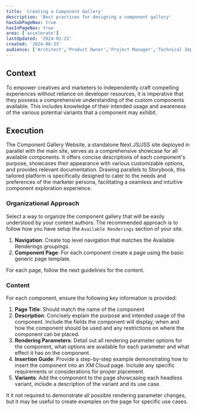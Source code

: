 ```yaml
---
title: 'Creating a Component Gallery'
description: 'Best practices for designing a component gallery'
hasSubPageNav: true
hasInPageNav: true
area: ['accelerate']
lastUpdated: '2024-02-21'
created: '2024-08-23'
audience: ['Architect','Product Owner','Project Manager','Technical Implementer', 'User']
---
```


## Context

To empower creatives and marketers to independently craft compelling experiences without reliance on developer resources, it is imperative that they possess a comprehensive understanding of the custom components available. This includes knowledge of their intended usage and awareness of the various potential variants that a component may exhibit.

## Execution

The Component Gallery Website, a standalone Next.JS/JSS site deployed in parallel with the main site, serves as a comprehensive showcase for all available components. It offers concise descriptions of each component's purpose, showcases their appearance with various customizable options, and provides relevant documentation. Drawing parallels to Storybook, this tailored platform is specifically designed to cater to the needs and preferences of the marketer persona, facilitating a seamless and intuitive component exploration experience.

### Organizational Approach

Select a way to organize the component gallery that will be easily understood by your content authors. The recommended approach is to follow how you have setup the `Available Renderings` section of your site.

1. **Navigation**: Create top level navigation that matches the Available Renderings groupings.
2. **Component Page**: For each component create a page using the basic generic page template.

For each page, follow the next guidelines for the content.

### Content

For each component, ensure the following key information is provided:

1. **Page Title**: Should match the name of the component
2. **Description**: Concisely explain the purpose and intended usage of the component. Include the fields the component will display, when and how the component should be used and any restrictions on where the component can be placed.
3. **Rendering Parameters**: Detail out all rendering parameter options for the component, what options are available for each parameter and what effect it has on the component.
4. **Insertion Guide**: Provide a step-by-step example demonstrating how to insert the component into an XM Cloud page. Include any specific requirements or considerations for proper placement.
5. **Variants**: Add the component to the page showcasing each headless variant, include a description of the variant and its use case.

<Alert status="info">
  <AlertIcon />
    It it not required to demonstrate all possible rendering parameter changes, but it may be useful to create examples on the page for specific use cases.
</Alert>
